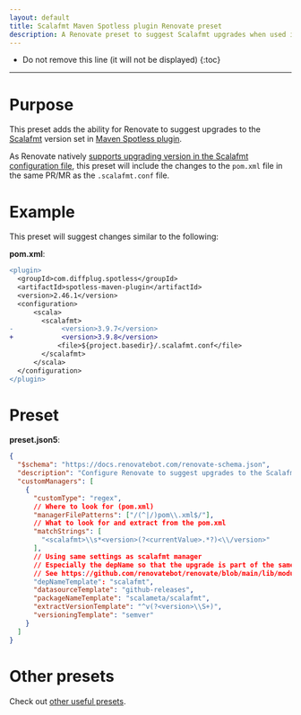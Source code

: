 ```yaml
---
layout: default
title: Scalafmt Maven Spotless plugin Renovate preset
description: A Renovate preset to suggest Scalafmt upgrades when used in Maven Spotless plugin
---
```


* Do not remove this line (it will not be displayed)
{:toc}

-----

# Purpose

This preset adds the ability for Renovate to suggest upgrades to the [Scalafmt](https://scalameta.org/scalafmt) version set in [Maven Spotless plugin](https://github.com/diffplug/spotless).

As Renovate natively [supports upgrading version in the Scalafmt configuration file](https://docs.renovatebot.com/modules/manager/scalafmt/), this preset will include the changes to the `pom.xml` file in the same PR/MR as the `.scalafmt.conf` file.

# Example

This preset will suggest changes similar to the following:

**pom.xml**:

```diff
<plugin>
  <groupId>com.diffplug.spotless</groupId>
  <artifactId>spotless-maven-plugin</artifactId>
  <version>2.46.1</version>
  <configuration>
      <scala>
        <scalafmt>
-            <version>3.9.7</version>
+            <version>3.9.8</version>
            <file>${project.basedir}/.scalafmt.conf</file>
        </scalafmt>
      </scala>
  </configuration>
</plugin>
```

# Preset

**preset.json5**:

```json
{
  "$schema": "https://docs.renovatebot.com/renovate-schema.json",
  "description": "Configure Renovate to suggest upgrades to the Scalafmt version set in Spotless plugin parameters. In same PR as .scalafmt.conf file.",
  "customManagers": [
    {
      "customType": "regex",
      // Where to look for (pom.xml)
      "managerFilePatterns": ["/(^|/)pom\\.xml$/"],
      // What to look for and extract from the pom.xml
      "matchStrings": [
        "<scalafmt>\\s*<version>(?<currentValue>.*?)<\\/version>"
      ],
      // Using same settings as scalafmt manager
      // Especially the depName so that the upgrade is part of the same PR as .scalafmt.conf file
      // See https://github.com/renovatebot/renovate/blob/main/lib/modules/manager/scalafmt/extract.ts#L18 for reference
      "depNameTemplate": "scalafmt",
      "datasourceTemplate": "github-releases",
      "packageNameTemplate": "scalameta/scalafmt",
      "extractVersionTemplate": "^v(?<version>\\S+)",
      "versioningTemplate": "semver"
    }
  ]
}
```

# Other presets

Check out [other useful presets](./index.markdown).
